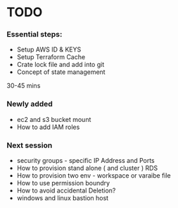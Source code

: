 # TODO 

### Essential steps:
* Setup AWS ID & KEYS
* Setup Terraform Cache 
* Crate lock file and add into git
* Concept of state management

30-45 mins

### Newly added 
* ec2 and s3 bucket mount 
* How to add IAM roles


### Next session 
* security groups - specific IP Address and Ports
* How to provision stand alone ( and cluster ) RDS
* How to provision two env - workspace or varaibe file
* How to use permission boundry
* How to avoid accidental Deletion?
* windows and linux bastion host
